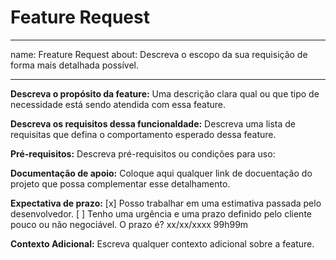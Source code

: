 # Feature Request
---
name: Freature Request
about: Descreva o escopo da sua requisição de forma mais detalhada possível.

---

**Descreva o propósito da feature:**
Uma descrição clara qual ou que tipo de necessidade está sendo atendida com essa feature.

**Descreva os requisitos dessa funcionaldade:**
Descreva uma lista de requisitas que defina o comportamento esperado dessa feature.

**Pré-requisitos:**
Descreva pré-requisitos ou condições para uso:

**Documentação de apoio:**
Coloque aqui qualquer link de docuentação do projeto que possa complementar esse detalhamento.

**Expectativa de prazo:**
[x] Posso trabalhar em uma estimativa passada pelo desenvolvedor.
[ ] Tenho uma urgência e uma prazo definido pelo cliente pouco ou não negociável. O prazo é? xx/xx/xxxx 99h99m  

**Contexto Adicional:**
Escreva qualquer contexto adicional sobre a feature.